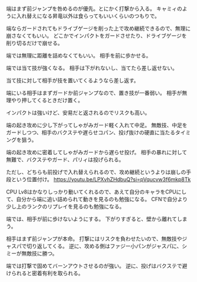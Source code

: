 端はまず前ジャンプを咎めるのが優先。とにかく打撃から入る。
キャミィのように入れ替えになる昇竜以外は食らってもいいくらいのつもりで。

端ならガードされてもドライブゲージを削った上で攻め継続できるので、無理に崩さなくてもいい。
どこかでインパクトをガードさせたり、ドライブゲージを削り切るだけで崩せる。

端では無理に距離を詰めなくてもいい。
相手を前に歩かせる。

端では当て技が強くなる。
相手は下がれないし、当てたら差し返せない。

当て技に対して相手が技を置いてくるようなら差し返す。

端にいる相手はまずガードか前ジャンプなので、置き技が一番弱い。
相手が無理やり押してくるときだけ置く。

インパクトは強いけど、安易だと返されるのでリスクも高い。

端の起き攻めに少し下がってしゃがみガード軽く入れて中足。
無敵技、中足をガードしつつ、相手のバクステや遅らせコパン、投げ抜けの硬直に当たるタイミングを狙う。

端の起き攻めに密着してしゃがみガードから遅らせ投げ。
相手の暴れに対して無難で、バクステやガード、パリィは投げられる。

ただし、どちらも前投げで入れ替えられるので、攻め継続というよりは崩しの手段という位置付け。
https://youtu.be/LPXvhZHdbuQ?si=pVqucvw3f6mkp8Tk

CPU Lv8はかなりしっかり動いてくれるので、あえて自分のキャラをCPUにして、自分から端に追い詰められて動きを見るのも勉強になる。
CFNで自分より少し上のランクのリプレイを見るのも勉強になる。

端では、相手が前に歩けないようにする。
下がりすぎると、壁から離れてしまう。

相手はまず前ジャンプが本命。
打撃にはリスクを負わせたいので、無敵技やジャスパで切り返してくる。
逆に、攻める側はファジー小パンがジャスパに、シミーが無敵技に勝つ。

端では打撃で固めてバーンアウトさせるのが強い。
逆に、投げはバクステで避けられると密着有利を取られる。
